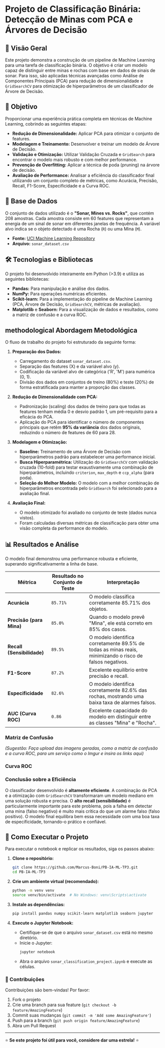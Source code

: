 # Projeto de Classificação Binária: Detecção de Minas com PCA e Árvores de Decisão

## 📝 Visão Geral

Este projeto demonstra a construção de um pipeline de Machine Learning para uma tarefa de classificação binária. O objetivo é criar um modelo capaz de distinguir entre minas e rochas com base em dados de sinais de sonar. Para isso, são aplicadas técnicas avançadas como Análise de Componentes Principais (PCA) para redução de dimensionalidade e `GridSearchCV` para otimização de hiperparâmetros de um classificador de Árvore de Decisão.

## 🎯 Objetivo

Proporcionar uma experiência prática completa em técnicas de Machine Learning, cobrindo as seguintes etapas:

  * **Redução de Dimensionalidade:** Aplicar PCA para otimizar o conjunto de features.
  * **Modelagem e Treinamento:** Desenvolver e treinar um modelo de Árvore de Decisão.
  * **Validação e Otimização:** Utilizar Validação Cruzada e `GridSearch` para encontrar o modelo mais robusto e com melhor performance.
  * **Prevenção de Overfitting:** Aplicar a técnica de poda (pruning) na árvore de decisão.
  * **Avaliação de Performance:** Analisar a eficiência do classificador final utilizando um conjunto completo de métricas, como Acurácia, Precisão, Recall, F1-Score, Especificidade e a Curva ROC.

## 💾 Base de Dados

O conjunto de dados utilizado é o **"Sonar, Mines vs. Rocks"**, que contém 208 amostras. Cada amostra consiste em 60 features que representam a energia de um sinal de sonar em diferentes janelas de frequência. A variável alvo indica se o objeto detectado é uma Rocha (`R`) ou uma Mina (`M`).

  * **Fonte:** [UCI Machine Learning Repository](https://archive.ics.uci.edu/ml/datasets/Connectionist+Bench+\(Sonar,+Mines+vs.+Rocks\))
  * **Arquivo:** `sonar_dataset.csv`

## 🛠️ Tecnologias e Bibliotecas

O projeto foi desenvolvido inteiramente em Python (\>3.9) e utiliza as seguintes bibliotecas:

  * **Pandas:** Para manipulação e análise dos dados.
  * **NumPy:** Para operações numéricas eficientes.
  * **Scikit-learn:** Para a implementação do pipeline de Machine Learning (PCA, Árvore de Decisão, `GridSearchCV`, métricas de avaliação).
  * **Matplotlib** e **Seaborn:** Para a visualização de dados e resultados, como a matriz de confusão e a curva ROC.

## methodological Abordagem Metodológica

O fluxo de trabalho do projeto foi estruturado da seguinte forma:

1.  **Preparação dos Dados:**

      * Carregamento do dataset `sonar_dataset.csv`.
      * Separação das features (X) e da variável alvo (y).
      * Codificação da variável alvo de categórica ('R', 'M') para numérica (0, 1).
      * Divisão dos dados em conjuntos de treino (80%) e teste (20%) de forma estratificada para manter a proporção das classes.

2.  **Redução de Dimensionalidade com PCA:**

      * Padronização (scaling) dos dados de treino para que todas as features tenham média 0 e desvio padrão 1, um pré-requisito para a eficácia do PCA.
      * Aplicação do PCA para identificar o número de componentes principais que retêm **95% da variância** dos dados originais, reduzindo o número de features de 60 para 28.

3.  **Modelagem e Otimização:**

      * **Baseline:** Treinamento de uma Árvore de Decisão com hiperparâmetros padrão para estabelecer uma performance inicial.
      * **Busca Hiperparamétrica:** Utilização do `GridSearchCV` com validação cruzada (10-fold) para testar exaustivamente uma combinação de hiperparâmetros, incluindo `criterion`, `max_depth` e `ccp_alpha` (para poda).
      * **Seleção do Melhor Modelo:** O modelo com a melhor combinação de hiperparâmetros encontrada pelo `GridSearch` foi selecionado para a avaliação final.

4.  **Avaliação Final:**

      * O modelo otimizado foi avaliado no conjunto de teste (dados nunca vistos).
      * Foram calculadas diversas métricas de classificação para obter uma visão completa da performance do modelo.

## 📊 Resultados e Análise

O modelo final demonstrou uma performance robusta e eficiente, superando significativamente a linha de base.

| Métrica                 | Resultado no Conjunto de Teste | Interpretação                                                                                             |
| ----------------------- | ------------------------------ | --------------------------------------------------------------------------------------------------------- |
| **Acurácia** | `85.71%`                       | O modelo classifica corretamente 85.71% dos objetos.                                                      |
| **Precisão (para Mina)** | `85.0%`                        | Quando o modelo prevê "Mina", ele está correto em 85% dos casos.                                          |
| **Recall (Sensibilidade)** | `89.5%`                        | O modelo identifica corretamente 89.5% de todas as minas reais, minimizando o risco de falsos negativos. |
| **F1-Score** | `87.2%`                        | Excelente equilíbrio entre precisão e recall.                                                             |
| **Especificidade** | `82.6%`                        | O modelo identifica corretamente 82.6% das rochas, mostrando uma baixa taxa de alarmes falsos.            |
| **AUC (Curva ROC)** | `0.86`                         | Excelente capacidade do modelo em distinguir entre as classes "Mina" e "Rocha".                          |

### Matriz de Confusão

*(Sugestão: Faça upload das imagens geradas, como a matriz de confusão e a curva ROC, para um serviço como o Imgur e insira os links aqui)*

### Curva ROC

### Conclusão sobre a Eficiência

O classificador desenvolvido é **altamente eficiente**. A combinação de PCA e a otimização com `GridSearchCV` transformaram um modelo mediano em uma solução robusta e precisa. O **alto recall (sensibilidade)** é particularmente importante para este problema, pois a falha em detectar uma mina (falso negativo) é muito mais crítica do que um alarme falso (falso positivo). O modelo final equilibra bem essa necessidade com uma boa taxa de especificidade, tornando-o prático e confiável.

## 🚀 Como Executar o Projeto

Para executar o notebook e replicar os resultados, siga os passos abaixo:

1.  **Clone o repositório:**

    ```bash
    git clone https://github.com/Marcus-Boni/PB-IA-ML-TP3.git
    cd PB-IA-ML-TP3
    ```

2.  **Crie um ambiente virtual (recomendado):**

    ```bash
    python -m venv venv
    source venv/bin/activate  # No Windows: venv\Scripts\activate
    ```

3.  **Instale as dependências:**

    ```bash
    pip install pandas numpy scikit-learn matplotlib seaborn jupyter
    ```

4.  **Execute o Jupyter Notebook:**

      * Certifique-se de que o arquivo `sonar_dataset.csv` está no mesmo diretório.
      * Inicie o Jupyter:
        ```bash
        jupyter notebook
        ```
      * Abra o arquivo `sonar_classification_project.ipynb` e execute as células.

### 👥 Contribuições

Contribuições são bem-vindas! Por favor:

1. Fork o projeto
2. Crie uma branch para sua feature (`git checkout -b feature/AmazingFeature`)
3. Commit suas mudanças (`git commit -m 'Add some AmazingFeature'`)
4. Push para a branch (`git push origin feature/AmazingFeature`)
5. Abra um Pull Request


---

⭐ **Se este projeto foi útil para você, considere dar uma estrela!** ⭐
